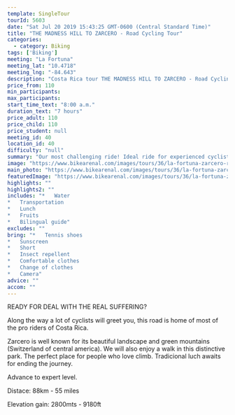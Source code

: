```yaml
---
template: SingleTour
tourId: 5603
date: "Sat Jul 20 2019 15:43:25 GMT-0600 (Central Standard Time)"
title: "THE MADNESS HILL TO ZARCERO - Road Cycling Tour"
categories: 
  - category: Biking
tags: ['Biking']
meeting: "La Fortuna"
meeting_lat: "10.4718"
meeting_lng: "-84.643"
description: "Costa Rica tour THE MADNESS HILL TO ZARCERO - Road Cycling Tour, id 5603"
price_from: 110
min_participants: 
max_participants: 
start_time_text: "8:00 a.m."
duration_text: "7 hours"
price_adult: 110
price_child: 110
price_student: null
meeting_id: 40
location_id: 40
difficulty: "null"
summary: "Our most challenging ride! Ideal ride for experienced cyclists who love to push themselves. We begin our bike ride on the San Carlos northern plains. Riding across the continental divide twice."
image: "https://www.bikearenal.com/images/tours/36/la-fortuna-zarcero-road-cycling.jpg"
main_photo: "https://www.bikearenal.com/images/tours/36/la-fortuna-zarcero-road-cycling.jpg"
featuredImage: "https://www.bikearenal.com/images/tours/36/la-fortuna-zarcero-road-cycling.jpg"
highlights: ""
highlights2: ""
includes: "*   Water
*   Transportation
*   Lunch
*   Fruits
*   Bilingual guide"
excludes: ""
bring: "*   Tennis shoes
*   Sunscreen
*   Short
*   Insect repellent
*   Comfortable clothes
*   Change of clothes
*   Camera"
advice: ""
accom: ""
---
```

READY FOR DEAL WITH THE REAL SUFFERING?

Along the way a lot of cyclists will greet you, this road is home of most of the pro riders of Costa Rica.

Zarcero is well known for its beautiful landscape and green mountains (Switzerland of central america). We will also enjoy a walk in this distinctive park. The perfect place for people who love climb. Tradicional luch awaits for ending the journey.

Advance to expert level.

Distace: 88km - 55 miles

Elevation gain: 2800mts - 9180ft